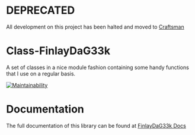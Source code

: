 # DEPRECATED
All development on this project has been halted and moved to [Craftsman](https://gitlab.com/FinlayDaG33k/craftsman/)

# Class-FinlayDaG33k
A set of classes in a nice module fashion containing some handy functions that I use on a regular basis.

[![Maintainability](https://api.codeclimate.com/v1/badges/6b9675d700ab06bf2b20/maintainability)](https://codeclimate.com/github/FinlayDaG33k/Class-FinlayDaG33k/maintainability)

# Documentation
The full documentation of this library can be found at [FinlayDaG33k Docs](https://docs.finlaydag33k.nl/docs/Class-FinlayDaG33k)
